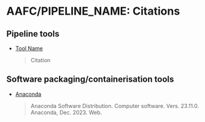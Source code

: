 # AAFC/PIPELINE_NAME: Citations  
## Pipeline tools  
- [Tool Name](LINK)  
    >Citation

## Software packaging/containerisation tools
- [Anaconda](https://anaconda.org/)  
    >Anaconda Software Distribution. Computer software. Vers. 23.11.0. Anaconda, Dec. 2023. Web.
